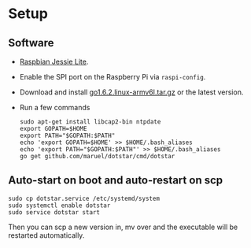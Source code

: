 # Setup

## Software

  - [Raspbian Jessie Lite](https://www.raspberrypi.org/downloads/raspbian/).
  - Enable the SPI port on the Raspberry Pi via `raspi-config`.
  - Download and install [go1.6.2.linux-armv6l.tar.gz](https://golang.org/dl/) or the latest version.
  - Run a few commands

        sudo apt-get install libcap2-bin ntpdate
        export GOPATH=$HOME
        export PATH="$GOPATH:$PATH"
        echo 'export GOPATH=$HOME' >> $HOME/.bash_aliases
        echo 'export PATH="$GOPATH:$PATH"' >> $HOME/.bash_aliases
        go get github.com/maruel/dotstar/cmd/dotstar


## Auto-start on boot and auto-restart on scp

    sudo cp dotstar.service /etc/systemd/system
    sudo systemctl enable dotstar
    sudo service dotstar start

Then you can scp a new version in, mv over and the executable will be restarted
automatically.
